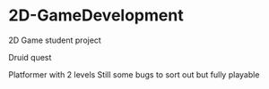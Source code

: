 # 2D-GameDevelopment
2D Game student project

Druid quest

Platformer with 2 levels
Still some bugs to sort out but fully playable
